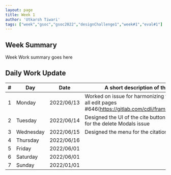 ```yaml
---
layout: page
title: Week 1
author: 'Utkarsh Tiwari'
tags: ["week","gsoc","gsoc2022","designChallenge1","week#1","eval#1"]
---
```


## Week Summary

Week Work summary goes here 

## Daily Work Update

|\#|Day|Date|A short description of the work done|  
|---	|---	|---	|---	|  
|1   	| Monday 	|   2022/06/13	| Worked on issue for harmonizing the delete Modal for all edit pages #646(https://gitlab.com/cdli/framework/-/issues/646) | 
|2   	| Tuesday  	|   2022/06/14	| Designed the UI of the cite button and created a MR for the delete Modals issue	|  
|3   	| Wednesday |  2022/06/15 	| Designed the menu for the citation popup |  
|4   	| Thursday  |   2022/06/16	|  |  
|5   	| Friday  	|   2022/06/01	|  |  
|6   	| Saturday  |  2022/06/01	|  |  
|7   	| Sunday  	|   2022/01/01	|  |  
